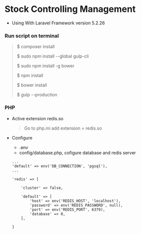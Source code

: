 # Stock Controlling Management

- Using With Laravel Framework version 5.2.26

### Run script on terminal

> $ composer install
>
> $ sudo npm install --global gulp-cli
>
> $ sudo npm install -g bower
>
> $ npm install
>
> $ bower install
>
> $ gulp --production

### PHP
- Active extension redis.so
    > Go to php.ini add extension = redis.so

- Configure
    - .env
    - config/database.php, cofigure database and redis server

    ```
    ...
    'default' => env('DB_CONNECTION', 'pgsql'),
    ...

    'redis' => [

        'cluster' => false,

        'default' => [
            'host' => env('REDIS_HOST', 'localhost'),
            'password' => env('REDIS_PASSWORD', null),
            'port' => env('REDIS_PORT', 6379),
            'database' => 0,
        ],

    ]
    ```
